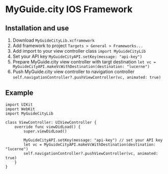 # MyGuide.city IOS Framework 

## Installation and use

1. Download ```MyGuideCityLib.xcframework```
2. Add framework to project ```Targets > General > Frameworks...```
3. Add import to your view controller class ```import MyGuideCityLib```
4. Set your API key ```MyGuideCityAPI.setKey(message: "api-key")```
5. Prepare MyGuide.city view controller with targt destination ```let vc = MyGuideCityAPI.makeVcWithDestination(destination: "lucerne")```
6. Push MyGuide.city view controller to navigation controller ```self.navigationController?.pushViewController(vc, animated: true)```

## Example



```
import UIKit
import WebKit
import MyGuideCityLib 

class ViewController: UIViewController {
    override func viewDidLoad() {
        super.viewDidLoad()

        MyGuideCityAPI.setKey(message: "api-key") // set your API key
        let vc = MyGuideCityAPI.makeVcWithDestination(destination: "lucerne")
        self.navigationController?.pushViewController(vc, animated: true)
    }
}

```